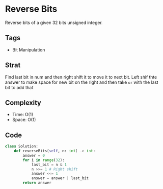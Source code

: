# Reverse Bits
Reverse bits of a given 32 bits unsigned integer.

## Tags
- Bit Manipulation

## Strat
Find last bit in num and then right shift it to move it to next bit. Left shif thte answer to make space for new bit on the right and then take `or` with the last bit to add that

## Complexity

- Time: O(1)
- Space: O(1)

## Code

```python
class Solution:
    def reverseBits(self, n: int) -> int:
        answer = 0
        for i in range(32):
            last_bit = n & 1
            n >>= 1 # Right shift
            answer <<= 1
            answer = answer | last_bit
        return answer
```